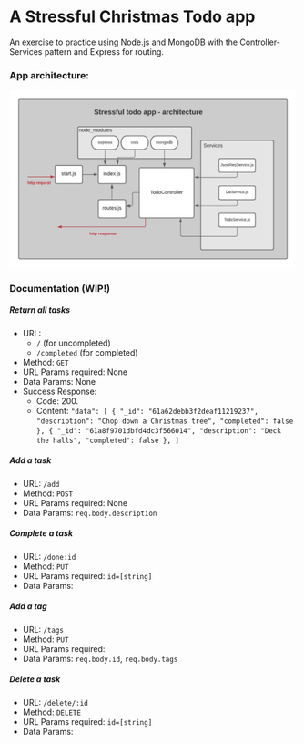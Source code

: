 # A Stressful Christmas Todo app
An exercise to practice using Node.js and MongoDB with the Controller-Services pattern and Express for routing.

### App architecture:

![App architecture](node/assets/TodoApp.jpeg)

### Documentation (WIP!)
##### Return all tasks
- URL:
  - `/` (for uncompleted) 
  - `/completed` (for completed)
- Method: `GET`
- URL Params required: None
- Data Params: None
- Success Response: 
  - Code: 200. 
  - Content: ```"data": [
    {
    "_id": "61a62debb3f2deaf11219237",
    "description": "Chop down a Christmas tree",
    "completed": false
    },
    {
    "_id": "61a8f9701dbfd4dc3f566014",
    "description": "Deck the halls",
    "completed": false
    },
    ]```

##### Add a task
- URL: `/add` 
- Method: `POST`
- URL Params required: None
- Data Params: `req.body.description`

##### Complete a task
- URL: `/done:id`
- Method: `PUT`
- URL Params required: `id=[string]`
- Data Params:

##### Add a tag
- URL: `/tags`
- Method: `PUT`
- URL Params required:
- Data Params: `req.body.id`, `req.body.tags`

##### Delete a task
- URL: `/delete/:id`
- Method: `DELETE`
- URL Params required: `id=[string]`
- Data Params: 